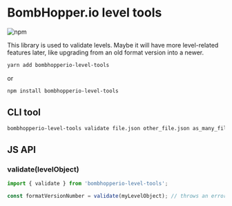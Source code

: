 # BombHopper.io level tools

![npm](https://img.shields.io/npm/v/bombhopperio-level-tools)

This library is used to validate levels. Maybe it will have more level-related features later, like upgrading from an old format version into a newer.

```sh
yarn add bombhopperio-level-tools
```

or

```sh
npm install bombhopperio-level-tools
```

## CLI tool

```sh
bombhopperio-level-tools validate file.json other_file.json as_many_files_as_you_want.json
```

## JS API

### validate(levelObject)

```js
import { validate } from 'bombhopperio-level-tools';

const formatVersionNumber = validate(myLevelObject); // throws an error if the file is invalid
```
